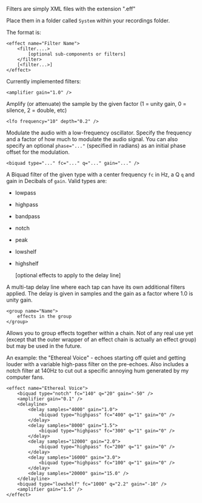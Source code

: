 Filters are simply XML files with the extension ".eff"

Place them in a folder called `System` within your recordings folder.

The format is:

    <effect name="Filter Name">
        <filter....>
            [optional sub-components or filters]
        </filter>
        [<filter...>]
    </effect>

Currently implemented filters:

    <amplifier gain="1.0" />

Amplify (or attenuate) the sample by the given factor (1 = unity gain, 0 = silence, 2 = double, etc)

    <lfo frequency="10" depth="0.2" />

Modulate the audio with a low-frequency oscillator.  Specify the frequency and a factor of how much to modulate the audio signal.  You can also specify an optional `phase="..."` (specified in radians) as an initial phase offset for the modulation.

    <biquad type="..." fc="..." q="..." gain="..." />

A Biquad filter of the given type with a center frequency `fc` in Hz, a Q `q` and gain in Decibals of `gain`. 
Valid types are:

* lowpass
* highpass
* bandpass
* notch
* peak
* lowshelf
* highshelf

    <delay>
        <delayline samples="..." gain="...">
            [optional effects to apply to the delay line]
        </delayline>
    </delay>

A multi-tap delay line where each tap can have its own additional filters applied.  The delay is given in samples and the gain as
a factor where 1.0 is unity gain.

    <group name="Name">
        effects in the group
    </group>

Allows you to group effects together within a chain. Not of any real use yet (except that the outer wrapper of an effect chain is
actually an effect group) but may be used in the future.


An example: the "Ethereal Voice" - echoes starting off quiet and getting louder with a variable high-pass filter on the pre-echoes.  Also
includes a notch filter at 140Hz to cut out a specific annoying hum generated by my computer fans.

    <effect name="Ethereal Voice">
        <biquad type="notch" fc="140" q="20" gain="-50" />
        <amplifier gain="0.1" />
        <delayline>
            <delay samples="4000" gain="1.0">
                <biquad type="highpass" fc="400" q="1" gain="0" />
            </delay>
            <delay samples="8000" gain="1.5">
                <biquad type="highpass" fc="300" q="1" gain="0" />
            </delay>
            <delay samples="12000" gain="2.0">
                <biquad type="highpass" fc="200" q="1" gain="0" />
            </delay>
            <delay samples="16000" gain="3.0">
                <biquad type="highpass" fc="100" q="1" gain="0" />
            </delay>
            <delay samples="20000" gain="15.0" />
        </delayline>
        <biquad type="lowshelf" fc="1000" q="2.2" gain="-10" />
        <amplifier gain="1.5" />
    </effect>
